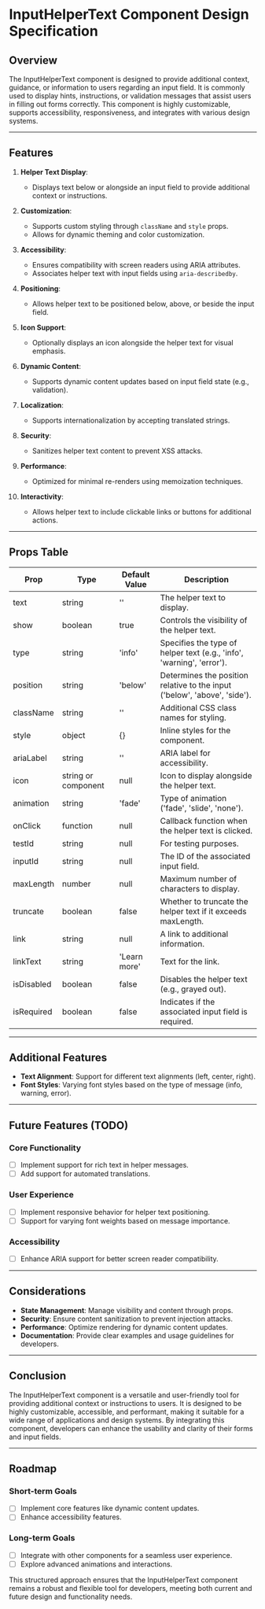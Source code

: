 # InputHelperText Component Design Specification

## Overview

The InputHelperText component is designed to provide additional context, guidance, or information to users regarding an input field. It is commonly used to display hints, instructions, or validation messages that assist users in filling out forms correctly. This component is highly customizable, supports accessibility, responsiveness, and integrates with various design systems.

---

## Features

1. **Helper Text Display**:
   - Displays text below or alongside an input field to provide additional context or instructions.

2. **Customization**:
   - Supports custom styling through `className` and `style` props.
   - Allows for dynamic theming and color customization.

3. **Accessibility**:
   - Ensures compatibility with screen readers using ARIA attributes.
   - Associates helper text with input fields using `aria-describedby`.

4. **Positioning**:
   - Allows helper text to be positioned below, above, or beside the input field.

5. **Icon Support**:
   - Optionally displays an icon alongside the helper text for visual emphasis.

6. **Dynamic Content**:
   - Supports dynamic content updates based on input field state (e.g., validation).

7. **Localization**:
   - Supports internationalization by accepting translated strings.

8. **Security**:
   - Sanitizes helper text content to prevent XSS attacks.

9. **Performance**:
   - Optimized for minimal re-renders using memoization techniques.

10. **Interactivity**:
    - Allows helper text to include clickable links or buttons for additional actions.

---

## Props Table

| Prop          | Type                  | Default Value | Description                                                                 |
|---------------|-----------------------|---------------|-----------------------------------------------------------------------------|
| text          | string                | ''            | The helper text to display.                                                 |
| show          | boolean               | true          | Controls the visibility of the helper text.                                 |
| type          | string                | 'info'        | Specifies the type of helper text (e.g., 'info', 'warning', 'error').       |
| position      | string                | 'below'       | Determines the position relative to the input ('below', 'above', 'side').   |
| className     | string                | ''            | Additional CSS class names for styling.                                     |
| style         | object                | {}            | Inline styles for the component.                                           |
| ariaLabel     | string                | ''            | ARIA label for accessibility.                                              |
| icon          | string or component   | null          | Icon to display alongside the helper text.                                 |
| animation     | string                | 'fade'        | Type of animation ('fade', 'slide', 'none').                               |
| onClick       | function              | null          | Callback function when the helper text is clicked.                          |
| testId        | string                | null          | For testing purposes.                                                     |
| inputId       | string                | null          | The ID of the associated input field.                                      |
| maxLength     | number                | null          | Maximum number of characters to display.                                   |
| truncate      | boolean               | false         | Whether to truncate the helper text if it exceeds maxLength.               |
| link          | string                | null          | A link to additional information.                                         |
| linkText      | string                | 'Learn more'  | Text for the link.                                                        |
| isDisabled    | boolean               | false         | Disables the helper text (e.g., grayed out).                               |
| isRequired    | boolean               | false         | Indicates if the associated input field is required.                       |

---

## Additional Features

- **Text Alignment**: Support for different text alignments (left, center, right).
- **Font Styles**: Varying font styles based on the type of message (info, warning, error).

---

## Future Features (TODO)

### Core Functionality
- [ ] Implement support for rich text in helper messages.
- [ ] Add support for automated translations.

### User Experience
- [ ] Implement responsive behavior for helper text positioning.
- [ ] Support for varying font weights based on message importance.

### Accessibility
- [ ] Enhance ARIA support for better screen reader compatibility.

---

## Considerations

- **State Management**: Manage visibility and content through props.
- **Security**: Ensure content sanitization to prevent injection attacks.
- **Performance**: Optimize rendering for dynamic content updates.
- **Documentation**: Provide clear examples and usage guidelines for developers.

---

## Conclusion

The InputHelperText component is a versatile and user-friendly tool for providing additional context or instructions to users. It is designed to be highly customizable, accessible, and performant, making it suitable for a wide range of applications and design systems. By integrating this component, developers can enhance the usability and clarity of their forms and input fields.

---

## Roadmap

### Short-term Goals
- [ ] Implement core features like dynamic content updates.
- [ ] Enhance accessibility features.

### Long-term Goals
- [ ] Integrate with other components for a seamless user experience.
- [ ] Explore advanced animations and interactions.

This structured approach ensures that the InputHelperText component remains a robust and flexible tool for developers, meeting both current and future design and functionality needs.